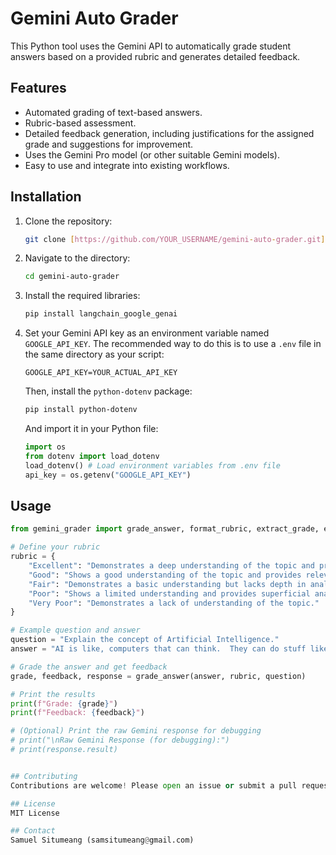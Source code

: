 # Gemini Auto Grader

This Python tool uses the Gemini API to automatically grade student answers based on a provided rubric and generates detailed feedback.

## Features

*   Automated grading of text-based answers.
*   Rubric-based assessment.
*   Detailed feedback generation, including justifications for the assigned grade and suggestions for improvement.
*   Uses the Gemini Pro model (or other suitable Gemini models).
*   Easy to use and integrate into existing workflows.

## Installation

1.  Clone the repository:
    ```bash
    git clone [https://github.com/YOUR_USERNAME/gemini-auto-grader.git](https://www.google.com/search?q=https://github.com/YOUR_USERNAME/gemini-auto-grader.git)  # Replace with your username
    ```

2.  Navigate to the directory:
    ```bash
    cd gemini-auto-grader
    ```

3.  Install the required libraries:
    ```bash
    pip install langchain_google_genai
    ```

4.  Set your Gemini API key as an environment variable named `GOOGLE_API_KEY`.  The recommended way to do this is to use a `.env` file in the same directory as your script:

    ```
    GOOGLE_API_KEY=YOUR_ACTUAL_API_KEY
    ```
    Then, install the `python-dotenv` package:
    ```bash
    pip install python-dotenv
    ```
    And import it in your Python file:
    ```python
    import os
    from dotenv import load_dotenv
    load_dotenv() # Load environment variables from .env file
    api_key = os.getenv("GOOGLE_API_KEY")
    ```

## Usage

```python
from gemini_grader import grade_answer, format_rubric, extract_grade, extract_feedback # Import from your script

# Define your rubric
rubric = {
    "Excellent": "Demonstrates a deep understanding of the topic and provides insightful analysis.",
    "Good": "Shows a good understanding of the topic and provides relevant analysis.",
    "Fair": "Demonstrates a basic understanding but lacks depth in analysis.",
    "Poor": "Shows a limited understanding and provides superficial analysis.",
    "Very Poor": "Demonstrates a lack of understanding of the topic."
}

# Example question and answer
question = "Explain the concept of Artificial Intelligence."
answer = "AI is like, computers that can think.  They can do stuff like play games and recognize faces.  It's pretty cool."

# Grade the answer and get feedback
grade, feedback, response = grade_answer(answer, rubric, question)

# Print the results
print(f"Grade: {grade}")
print(f"Feedback: {feedback}")

# (Optional) Print the raw Gemini response for debugging
# print("\nRaw Gemini Response (for debugging):")
# print(response.result)


## Contributing
Contributions are welcome! Please open an issue or submit a pull request.

## License
MIT License

## Contact
Samuel Situmeang (samsitumeang@gmail.com)
